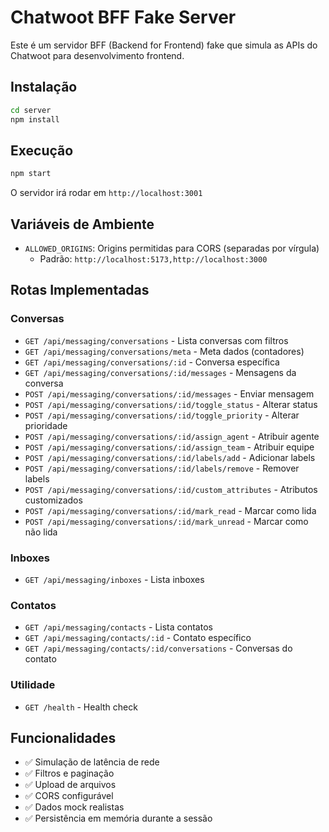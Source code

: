 # Chatwoot BFF Fake Server

Este é um servidor BFF (Backend for Frontend) fake que simula as APIs do Chatwoot para desenvolvimento frontend.

## Instalação

```bash
cd server
npm install
```

## Execução

```bash
npm start
```

O servidor irá rodar em `http://localhost:3001`

## Variáveis de Ambiente

- `ALLOWED_ORIGINS`: Origins permitidas para CORS (separadas por vírgula)
  - Padrão: `http://localhost:5173,http://localhost:3000`

## Rotas Implementadas

### Conversas
- `GET /api/messaging/conversations` - Lista conversas com filtros
- `GET /api/messaging/conversations/meta` - Meta dados (contadores)
- `GET /api/messaging/conversations/:id` - Conversa específica
- `GET /api/messaging/conversations/:id/messages` - Mensagens da conversa
- `POST /api/messaging/conversations/:id/messages` - Enviar mensagem
- `POST /api/messaging/conversations/:id/toggle_status` - Alterar status
- `POST /api/messaging/conversations/:id/toggle_priority` - Alterar prioridade
- `POST /api/messaging/conversations/:id/assign_agent` - Atribuir agente
- `POST /api/messaging/conversations/:id/assign_team` - Atribuir equipe
- `POST /api/messaging/conversations/:id/labels/add` - Adicionar labels
- `POST /api/messaging/conversations/:id/labels/remove` - Remover labels
- `POST /api/messaging/conversations/:id/custom_attributes` - Atributos customizados
- `POST /api/messaging/conversations/:id/mark_read` - Marcar como lida
- `POST /api/messaging/conversations/:id/mark_unread` - Marcar como não lida

### Inboxes
- `GET /api/messaging/inboxes` - Lista inboxes

### Contatos
- `GET /api/messaging/contacts` - Lista contatos
- `GET /api/messaging/contacts/:id` - Contato específico
- `GET /api/messaging/contacts/:id/conversations` - Conversas do contato

### Utilidade
- `GET /health` - Health check

## Funcionalidades

- ✅ Simulação de latência de rede
- ✅ Filtros e paginação
- ✅ Upload de arquivos
- ✅ CORS configurável
- ✅ Dados mock realistas
- ✅ Persistência em memória durante a sessão